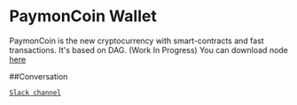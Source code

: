 PaymonCoin Wallet
============

PaymonCoin is the new cryptocurrency with smart-contracts and fast transactions. It's based on DAG. (Work In Progress)
You can download node [here](https://github.com/PaymonTeam/paymoncoin)

##Conversation

[`Slack channel`](https://join.slack.com/t/paymoncoin/shared_invite/enQtMzkyNjY1MTMwMzQzLTcxYzcwYjVjM2NlOTEwOGE4MjY1NjI3MzA0YjhkNTBkNWEwMzAyYTkyM2ZjYTcxYmIwYTA0NWFmMDRhNTVjMWU)
